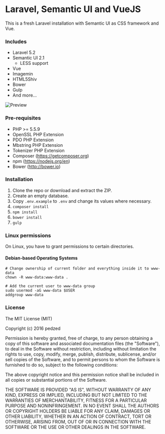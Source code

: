 # Laravel, Semantic UI and VueJS

This is a fresh Laravel installation with Semantic UI as CSS framework and Vue.

### Includes
- Laravel 5.2
- Semantic UI 2.1
    - LESS support
- Vue
- Imagemin
- HTML5Shiv
- Bower
- Gulp
- And more...

![Preview](https://i.imgur.com/95eAD9Q.png)

### Pre-requisites
- PHP >= 5.5.9
- OpenSSL PHP Extension
- PDO PHP Extension
- Mbstring PHP Extension
- Tokenizer PHP Extension
- Composer (https://getcomposer.org)
- npm (https://nodejs.org/en)
- Bower (http://bower.io)

### Installation
1. Clone the repo or download and extract the ZIP.
1. Create an empty database.
1. Copy `.env.example` to `.env` and change its values where necessary.
1. `composer install`
1. `npm install`
1. `bower install`
1. `gulp`

### Linux permissions
On Linux, you have to grant permissions to certain directories.

#### Debian-based Operating Systems
```
# Change ownership of current folder and everything inside it to www-data
chown -R www-data:www-data .

# Add the current user to www-data group
sudo usermod -aG www-data $USER
addgroup www-data
```

### License

The MIT License (MIT)

Copyright (c) 2016 pedzed

Permission is hereby granted, free of charge, to any person obtaining a copy
of this software and associated documentation files (the "Software"), to deal
in the Software without restriction, including without limitation the rights
to use, copy, modify, merge, publish, distribute, sublicense, and/or sell
copies of the Software, and to permit persons to whom the Software is
furnished to do so, subject to the following conditions:

The above copyright notice and this permission notice shall be included in all
copies or substantial portions of the Software.

THE SOFTWARE IS PROVIDED "AS IS", WITHOUT WARRANTY OF ANY KIND, EXPRESS OR
IMPLIED, INCLUDING BUT NOT LIMITED TO THE WARRANTIES OF MERCHANTABILITY,
FITNESS FOR A PARTICULAR PURPOSE AND NONINFRINGEMENT. IN NO EVENT SHALL THE
AUTHORS OR COPYRIGHT HOLDERS BE LIABLE FOR ANY CLAIM, DAMAGES OR OTHER
LIABILITY, WHETHER IN AN ACTION OF CONTRACT, TORT OR OTHERWISE, ARISING FROM,
OUT OF OR IN CONNECTION WITH THE SOFTWARE OR THE USE OR OTHER DEALINGS IN THE
SOFTWARE.
